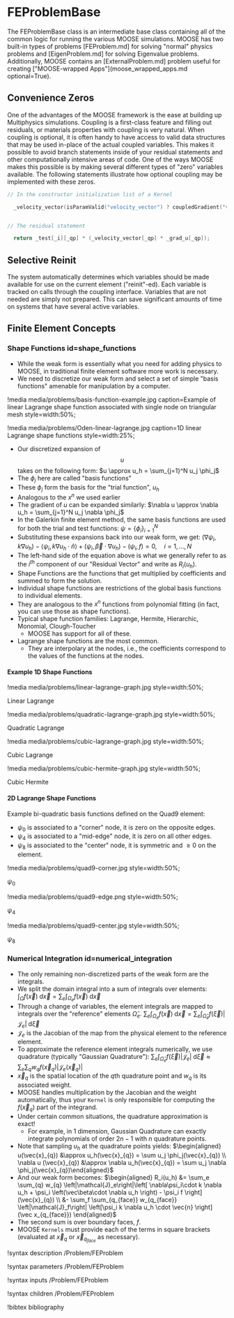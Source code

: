 # FEProblemBase

The FEProblemBase class is an intermediate base class containing all of the common
logic for running the various MOOSE simulations. MOOSE has two built-in types of
problems [FEProblem.md] for solving "normal" physics problems and [EigenProblem.md]
for solving Eigenvalue problems. Additionally, MOOSE contains an [ExternalProblem.md]
problem useful for creating ["MOOSE-wrapped Apps"](moose_wrapped_apps.md optional=True).

## Convenience Zeros

One of the advantages of the MOOSE framework is the ease at building up Multiphysics
simulations. Coupling is a first-class feature and filling out residuals, or
materials properties with coupling is very natural. When coupling is optional, it
is often handy to have access to valid data structures that may be used in-place
of the actual coupled variables. This makes it possible to avoid branch statements
inside of your residual statements and other computationally intensive areas of
code. One of the ways MOOSE makes this possible is by making several different
types of "zero" variables available. The following statements illustrate how
optional coupling may be implemented with these zeros.

```cpp
// In the constructor initialization list of a Kernel

  _velocity_vector(isParamValid("velocity_vector") ? coupledGradient("velocity_vector") : _grad_zero)


// The residual statement

  return _test[_i][_qp] * (_velocity_vector[_qp] * _grad_u[_qp]);
```

## Selective Reinit

The system automatically determines which variables should be made available for use on the
current element ("reinit"-ed). Each variable is tracked on calls through the coupling interface.
Variables that are not needed are simply not prepared. This can save significant amounts
of time on systems that have several active variables.

## Finite Element Concepts

### Shape Functions id=shape_functions

- While the weak form is essentially what you need for adding physics to MOOSE, in traditional finite element software more work is necessary.
- We need to discretize our weak form and select a set of simple "basis functions" amenable for manipulation by a computer.

!media media/problems/basis-function-example.jpg
       caption=Example of linear Lagrange shape function associated with single
       node on triangular mesh
       style=width:50%;

!media media/problems/Oden-linear-lagrange.jpg
       caption=1D linear Lagrange shape functions
       style=width:25%;

- Our discretized expansion of $$u$$ takes on the following form:
  $u \approx u_h = \sum_{j=1}^N u_j \phi_j$
- The $\phi_j$ here are called "basis functions"
- These $\phi_j$ form the basis for the "trial function", $u_h$
- Analogous to the $x^n$ we used earlier
- The gradient of $u$ can be expanded similarly:
   $\nabla u \approx \nabla u_h = \sum_{j=1}^N u_j \nabla \phi_j$
- In the Galerkin finite element method, the same basis functions are used for both the trial and test functions:
    $\psi = \{\phi_i\}_{i=1}^N$
- Substituting these expansions back into our weak form, we get:
    $\left(\nabla\psi_i, k\nabla u_h \right) - \langle\psi_i, k\nabla u_h\cdot \hat{n} \rangle +
       \left(\psi_i, \vec{\beta} \cdot \nabla u_h\right) - \left(\psi_i, f\right) = 0, \quad i=1,\ldots,N$
- The left-hand side of the equation above is what we generally refer to as the $i^{th}$ component of our "Residual Vector" and write as $R_i(u_h)$.
- Shape Functions are the functions that get multiplied by coefficients and summed to form the solution.
- Individual shape functions are restrictions of the global basis functions to individual elements.
- They are analogous to the $x^n$ functions from polynomial fitting (in fact, you can use those as shape functions).
- Typical shape function families: Lagrange, Hermite, Hierarchic, Monomial, Clough-Toucher
    - MOOSE has support for all of these.
- Lagrange shape functions are the most common.
    -  They are interpolary at the nodes, i.e., the coefficients correspond to the values of the functions at the nodes.

#### Example 1D Shape Functions

!media media/problems/linear-lagrange-graph.jpg
       style=width:50%;

Linear Lagrange

!media media/problems/quadratic-lagrange-graph.jpg
       style=width:50%;

Quadratic Lagrange

!media media/problems/cubic-lagrange-graph.jpg
       style=width:50%;

Cubic Lagrange

!media media/problems/cubic-hermite-graph.jpg
       style=width:50%;

Cubic Hermite

#### 2D Lagrange Shape Functions

Example bi-quadratic basis functions defined on the Quad9 element:

- $\psi_0$ is associated to a "corner" node, it is zero on the opposite edges.
- $\psi_4$ is associated to a "mid-edge" node, it is zero on all other edges.
- $\psi_8$ is associated to the "center" node, it is symmetric and $\geq 0$ on the element.

!media media/problems/quad9-corner.jpg
       style=width:50%;

$\psi_0$

!media media/problems/quad9-edge.png
       style=width:50%;

$\psi_4$

!media media/problems/quad9-center.jpg
       style=width:50%;

$\psi_8$

### Numerical Integration id=numerical_integration

- The only remaining non-discretized parts of the weak form are the integrals.
- We split the domain integral into a sum of integrals over elements:
  $\int_{\Omega} f(\vec{x}) \;\text{d}\vec{x} = \sum_e \int_{\Omega_e} f(\vec{x}) \;\text{d}\vec{x}$
- Through a change of variables, the element integrals are mapped to integrals over the "reference" elements $\hat{\Omega}_e$.
  $\sum_e \int_{\Omega_e} f(\vec{x}) \;\text{d}\vec{x} =
        \sum_e \int_{\hat{\Omega}_e} f(\vec{\xi}) \left|\mathcal{J}_e\right| \;\text{d}\vec{\xi}$
- $\mathcal{J}_e$ is the Jacobian of the map from the physical element to the reference element.
- To approximate the reference element integrals numerically, we use quadrature (typically "Gaussian Quadrature"):
  $\sum_e \int_{\hat{\Omega}_e} f(\vec{\xi}) \left|\mathcal{J}_e\right| \;\text{d}\vec{\xi} \approx
        \sum_e \sum_{q} w_{q} f( \vec{x}_{q}) \left|\mathcal{J}_e(\vec{x}_{q})\right|$
- $\vec{x}_{q}$ is the spatial location of the $q$th quadrature point and $w_{q}$ is its associated weight.
- MOOSE handles multiplication by the Jacobian and the weight automatically, thus your `Kernel` is only responsible for computing the $f(\vec{x}_{q})$ part of the integrand.
- Under certain common situations, the quadrature approximation is exact!
    - For example, in 1 dimension, Gaussian Quadrature can exactly integrate polynomials of order $2n-1$ with $n$ quadrature points.
- Note that sampling $u_h$ at the quadrature points yields:
   $\begin{aligned}
    u(\vec{x}_{q}) &\approx u_h(\vec{x}_{q}) = \sum u_j \phi_j(\vec{x}_{q}) \\
    \nabla u (\vec{x}_{q}) &\approx \nabla u_h(\vec{x}_{q}) = \sum u_j \nabla \phi_j(\vec{x}_{q})\end{aligned}$
- And our weak form becomes:
  $\begin{aligned}
  R_i(u_h) &= \sum_e \sum_{q} w_{q} \left|\mathcal{J}_e\right|\left[ \nabla\psi_i\cdot k \nabla u_h + \psi_i \left(\vec\beta\cdot \nabla u_h \right) - \psi_i f \right](\vec{x}_{q}) \\
  &- \sum_f \sum_{q_{face}} w_{q_{face}} \left|\mathcal{J}_f\right| \left[\psi_i k \nabla u_h \cdot \vec{n} \right](\vec x_{q_{face}})
  \end{aligned}$
- The second sum is over boundary faces, $f$.
- MOOSE `Kernels` must provide each of the terms in square brackets (evaluated at $\vec{x}_{q}$ or $\vec x_{q_{face}}$ as necessary).


!syntax description /Problem/FEProblem

!syntax parameters /Problem/FEProblem

!syntax inputs /Problem/FEProblem

!syntax children /Problem/FEProblem

!bibtex bibliography
